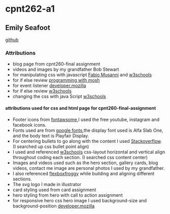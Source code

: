 # cpnt262-a1

## Emily Seafoot
[github](https://github.com/Emilypearl91)

### Attributions
- blog page from cpnt260-final assignment
- videos and images by my grandfather Bob Stewart
- for manipulating css with javascript [Fabio Musanni](https://www.youtube.com/watch?v=ih44U6EWyOs) and [w3schools](https://www.w3schools.com/js/js_htmldom_css.asp)
- for if else review [programming with mosh](https://www.youtube.com/watch?v=IsG4Xd6LlsM)
- for event listener [developer.mozilla](https://developer.mozilla.org/en-US/docs/Web/API/EventTarget/addEventListener)
- for if else review [w3schools](https://www.w3schools.com/js/js_if_else.asp)
- changing the css with java Script [w3schools](https://www.w3schools.com/js/js_if_else.asp)

#### attributions used for css and html page for cpnt260-final-assignment
- Footer icons from [fontawsome](https://fontawesome.com/icons),I used the free youtube, instagram and facebook icons. 
- Fonts used are from [google fonts](),the display font used is Alfa Slab One, and the body text is Playfair Display.
- For centering bullets to go along with the content I used [Stackoverflow](https://stackoverflow.com/questions/7516005/how-to-make-a-bullet-list-align-with-text-in-css). (I searched up css bullet point align)
- I used and referenced [w3schools](https://www.w3schools.com/css/css_align.asp) css-layout horizontal and vertical align throughout coding each section. (I searched css content center)
- Images and videos used such as the hero section, gallery cards, blog videos, contact me image are personal photos I used by my grandfather. 
- I also referenced [flexboxfroggy](https://flexboxfroggy.com/) while building and aligning different sections.
- The svg logo I made in illustrator 
- card styling used from card assignment
- hero styling from hero with call to action assignment
- for responsive hero css hero image I used background-size and background-position [developer.mozilla](https://developer.mozilla.org/en-US/docs/Web/CSS/background-size) 


